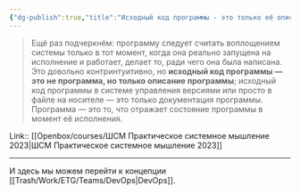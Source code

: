 ```yaml
---
{"dg-publish":true,"title":"Исходный код программы - это только её описание","tags":["quotes"],"date":"2023-03-02T10:19:55+04:00","modified_at":"2023-04-25T10:31:54+04:00","alias":"Исходный код программы - это только её описание","dg-path":"/quotes/202303021019.md","permalink":"/quotes/202303021019/","dgPassFrontmatter":true}
---
```



> Ещё раз подчеркнём: программу следует считать воплощением системы только в тот момент, когда она реально запущена на исполнение и работает, делает то, ради чего она была написана. Это довольно контринтуитивно, но **исходный код программы — это не программа, но только описание программы**; исходный код программы в системе управления версиями или просто в файле на носителе — это только документация программы. Программа — это то, что отражает состояние программы в момент её исполнения.

Link:: [[Openbox/courses/ШСМ Практическое системное мышление 2023|ШСМ Практическое системное мышление 2023]]

---

И здесь мы можем перейти к концепции [[Trash/Work/ETG/Teams/DevOps|DevOps]].
